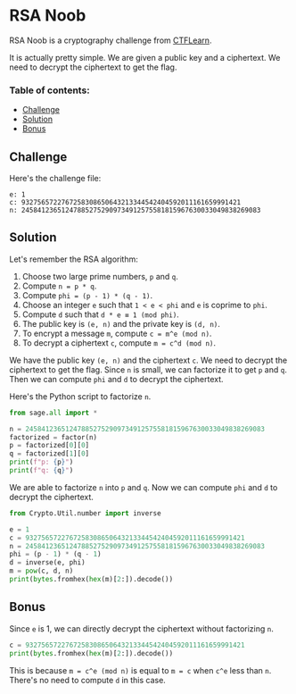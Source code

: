 # RSA Noob

RSA Noob is a cryptography challenge from [CTFLearn](https://ctflearn.com/challenge/120).

It is actually pretty simple. We are given a public key and a ciphertext. We need to decrypt the ciphertext to get the flag.

### Table of contents:

- [Challenge](#challenge)
- [Solution](#solution)
- [Bonus](#bonus)

## Challenge

Here's the challenge file:

```
e: 1
c: 9327565722767258308650643213344542404592011161659991421
n: 245841236512478852752909734912575581815967630033049838269083
```

## Solution

Let's remember the RSA algorithm:

1. Choose two large prime numbers, `p` and `q`.
2. Compute `n = p * q`.
3. Compute `phi = (p - 1) * (q - 1)`.
4. Choose an integer `e` such that `1 < e < phi` and `e` is coprime to `phi`.
5. Compute `d` such that `d * e ≡ 1 (mod phi)`.
6. The public key is `(e, n)` and the private key is `(d, n)`.
7. To encrypt a message `m`, compute `c = m^e (mod n)`.
8. To decrypt a ciphertext `c`, compute `m = c^d (mod n)`.

We have the public key `(e, n)` and the ciphertext `c`. We need to decrypt the ciphertext to get the flag. Since `n` is small, we can factorize it to get `p` and `q`. Then we can compute `phi` and `d` to decrypt the ciphertext.

Here's the Python script to factorize `n`.

```python
from sage.all import *

n = 245841236512478852752909734912575581815967630033049838269083
factorized = factor(n)
p = factorized[0][0]
q = factorized[1][0]
print(f"p: {p}")
print(f"q: {q}")
```
We are able to factorize `n` into `p` and `q`. Now we can compute `phi` and `d` to decrypt the ciphertext.

```python
from Crypto.Util.number import inverse

e = 1
c = 9327565722767258308650643213344542404592011161659991421
n = 245841236512478852752909734912575581815967630033049838269083
phi = (p - 1) * (q - 1)
d = inverse(e, phi)
m = pow(c, d, n)
print(bytes.fromhex(hex(m)[2:]).decode())
```

## Bonus

Since `e` is 1, we can directly decrypt the ciphertext without factorizing `n`.

```python
c = 9327565722767258308650643213344542404592011161659991421
print(bytes.fromhex(hex(m)[2:]).decode())
```

This is because  `m = c^e (mod n)` is equal to `m = c` when `c^e` less than `n`. There's no need to compute `d` in this case.